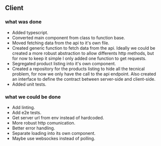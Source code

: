 ## Client

### what was done
- Added typescript.
- Converted main component from class to function base.
- Moved fetching data from the api to it's own file.
- Created generic function to fetch data from the api. Ideally we could be created
a more robust abstraction to allow differents http methods, but for now to keep it
simple I only added one function to get requests.
- Segregated product listing into it's own component.
- Created a repository for the products listing to hide all the tecnical problem,
for now we only have the call to the api endpoint. Also created an interface to
define the contract between server-side and client-side.
- Added unit tests.

### what we could be done
- Add linting.
- Add e2e tests.
- Get server url from env instead of hardcoded.
- More robust http comunication.
- Better error handling.
- Separate loading into its own component.
- Maybe use websockes instead of polling.

